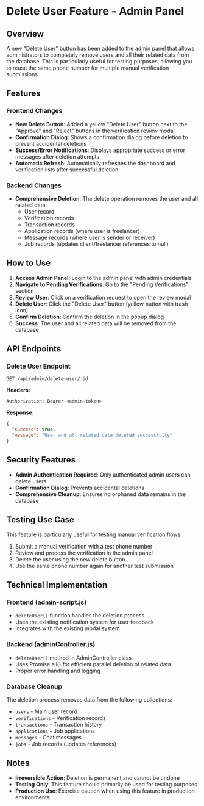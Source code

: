 # Delete User Feature - Admin Panel

## Overview
A new "Delete User" button has been added to the admin panel that allows administrators to completely remove users and all their related data from the database. This is particularly useful for testing purposes, allowing you to reuse the same phone number for multiple manual verification submissions.

## Features

### Frontend Changes
- **New Delete Button**: Added a yellow "Delete User" button next to the "Approve" and "Reject" buttons in the verification review modal
- **Confirmation Dialog**: Shows a confirmation dialog before deletion to prevent accidental deletions
- **Success/Error Notifications**: Displays appropriate success or error messages after deletion attempts
- **Automatic Refresh**: Automatically refreshes the dashboard and verification lists after successful deletion

### Backend Changes
- **Comprehensive Deletion**: The delete operation removes the user and all related data:
  - User record
  - Verification records
  - Transaction records
  - Application records (where user is freelancer)
  - Message records (where user is sender or receiver)
  - Job records (updates client/freelancer references to null)

## How to Use

1. **Access Admin Panel**: Login to the admin panel with admin credentials
2. **Navigate to Pending Verifications**: Go to the "Pending Verifications" section
3. **Review User**: Click on a verification request to open the review modal
4. **Delete User**: Click the "Delete User" button (yellow button with trash icon)
5. **Confirm Deletion**: Confirm the deletion in the popup dialog
6. **Success**: The user and all related data will be removed from the database

## API Endpoints

### Delete User Endpoint
```
GET /api/admin/delete-user/:id
```

**Headers:**
```
Authorization: Bearer <admin-token>
```

**Response:**
```json
{
  "success": true,
  "message": "User and all related data deleted successfully"
}
```

## Security Features

- **Admin Authentication Required**: Only authenticated admin users can delete users
- **Confirmation Dialog**: Prevents accidental deletions
- **Comprehensive Cleanup**: Ensures no orphaned data remains in the database

## Testing Use Case

This feature is particularly useful for testing manual verification flows:

1. Submit a manual verification with a test phone number
2. Review and process the verification in the admin panel
3. Delete the user using the new delete button
4. Use the same phone number again for another test submission

## Technical Implementation

### Frontend (admin-script.js)
- `deleteUser()` function handles the deletion process
- Uses the existing notification system for user feedback
- Integrates with the existing modal system

### Backend (adminController.js)
- `deleteUser()` method in AdminController class
- Uses Promise.all() for efficient parallel deletion of related data
- Proper error handling and logging

### Database Cleanup
The deletion process removes data from the following collections:
- `users` - Main user record
- `verifications` - Verification records
- `transactions` - Transaction history
- `applications` - Job applications
- `messages` - Chat messages
- `jobs` - Job records (updates references)

## Notes

- **Irreversible Action**: Deletion is permanent and cannot be undone
- **Testing Only**: This feature should primarily be used for testing purposes
- **Production Use**: Exercise caution when using this feature in production environments

